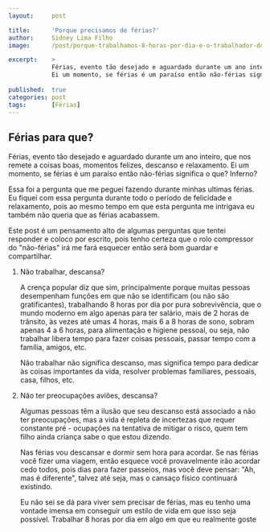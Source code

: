 ```yaml
---
layout:     post

title:      'Porque precisamos de férias?'
author:     Sidney Lima Filho
image:      /post/porque-trabalhamos-8-horas-por-dia-e-o-trabalhador-do-conhecimento/capa.jpg

excerpt:    > 
            Férias, evento tão desejado e aguardado durante um ano inteiro, que nos remete a coisas boas, momentos felizes, descanso e relaxamento. 
            Ei um momento, se férias é um paraíso então não-férias significa o que? Inferno?
           
published:  true
categories: post
tags:       [Férias]
---
```


## Férias para que?

Férias, evento tão desejado e aguardado durante um ano inteiro, que nos remete a coisas boas, momentos felizes, descanso e relaxamento. Ei um momento, se férias é um paraíso então não-férias significa o que? Inferno?

Essa foi a pergunta que me peguei fazendo durante minhas ultimas férias. Eu fiquei com essa pergunta durante todo o período de felicidade e relaxamento, pois ao mesmo tempo em que esta pergunta me intrigava eu também não queria que as férias acabassem.

Este post é um pensamento alto de algumas perguntas que tentei responder e coloco por escrito, pois tenho certeza que o rolo compressor do "não-férias" irá me fará esquecer então será bom guardar e compartilhar.

1. Não trabalhar, descansa?

	A crença popular diz que sim, principalmente porque muitas pessoas desempenham funções em que não se identificam (ou não são gratificantes), trabalhando 8 horas por dia por pura sobrevivência, que o mundo moderno  em algo apenas para ter salário, mais de 2 horas de trânsito, às vezes até umas 4 horas, mais 6 a 8 horas de sono, sobram apenas 4 a 6 horas, para alimentação e higiene pessoal, ou seja, não trabalhar libera tempo para fazer coisas pessoais, passar tempo com a família, amigos, etc.

	Não trabalhar não significa descanso, mas significa tempo para dedicar às coisas importantes da vida, resolver problemas familiares, pessoais, casa, filhos, etc.

2. Não ter preocupações aviões, descansa?

	Algumas pessoas têm a ilusão que seu descanso está associado a não ter preocupações, mas a vida é repleta de incertezas que requer constante pré - ocupações na tentativa de mitigar o risco, quem tem filho ainda criança sabe o que estou dizendo.

	Nas férias vou descansar e dormir sem hora para acordar. Se nas férias você fizer uma viagem, então esquece você provavelmente irão acordar cedo todos, pois dias para fazer passeios, mas você deve pensar: "Ah, mas é diferente", talvez até seja, mas o cansaço físico continuará existindo.

	Eu não sei se dá para viver sem precisar de férias, mas eu tenho uma vontade imensa em conseguir um estilo de vida em que isso seja possível. Trabalhar 8 horas por dia em algo em que eu realmente goste


